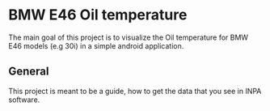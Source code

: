 # BMW E46 Oil temperature

The main goal of this project is to visualize the Oil temperature for BMW E46 models (e.g 30i) in
a simple android application.

## General

This project is meant to be a guide, how to get the data that you see in INPA software.
